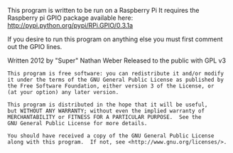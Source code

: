 This program is written to be run on a Raspberry Pi
It requires the Raspberry pi GPIO package available here: http://pypi.python.org/pypi/RPi.GPIO/0.3.1a

If you desire to run this program on anything else you must first comment out the GPIO lines.

Written 2012 by "Super" Nathan Weber
Released to the public with GPL v3


    This program is free software: you can redistribute it and/or modify
    it under the terms of the GNU General Public License as published by
    the Free Software Foundation, either version 3 of the License, or
    (at your option) any later version.

    This program is distributed in the hope that it will be useful,
    but WITHOUT ANY WARRANTY; without even the implied warranty of
    MERCHANTABILITY or FITNESS FOR A PARTICULAR PURPOSE.  See the
    GNU General Public License for more details.

    You should have received a copy of the GNU General Public License
    along with this program.  If not, see <http://www.gnu.org/licenses/>.

